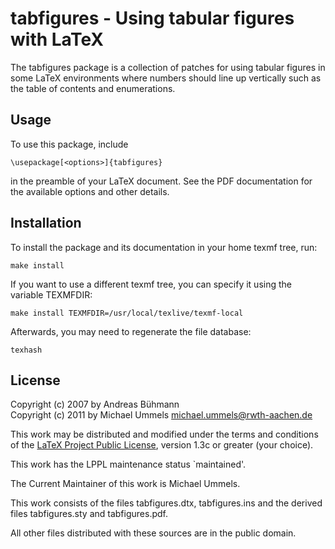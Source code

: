 tabfigures - Using tabular figures with LaTeX
=============================================

The tabfigures package is a collection of patches for using
tabular figures in some LaTeX environments where numbers should
line up vertically such as the table of contents and enumerations.

Usage
-----

To use this package, include

    \usepackage[<options>]{tabfigures}

in the preamble of your LaTeX document. See the PDF documentation for
the available options and other details.

Installation
------------

To install the package and its documentation in your home texmf tree, run:

    make install

If you want to use a different texmf tree, you can specify it using the
variable TEXMFDIR:

    make install TEXMFDIR=/usr/local/texlive/texmf-local

Afterwards, you may need to regenerate the file database:

    texhash

License
-------

Copyright (c) 2007 by Andreas Bühmann  
Copyright (c) 2011 by Michael Ummels <michael.ummels@rwth-aachen.de>

This work may be distributed and modified under the terms and conditions of the
[LaTeX Project Public License][LPPL], version 1.3c or greater (your choice).

[LPPL]: http://www.latex-project.org/lppl/

This work has the LPPL maintenance status `maintained'.

The Current Maintainer of this work is Michael Ummels.

This work consists of the files tabfigures.dtx, tabfigures.ins and
the derived files tabfigures.sty and tabfigures.pdf.

All other files distributed with these sources are in the public domain.
